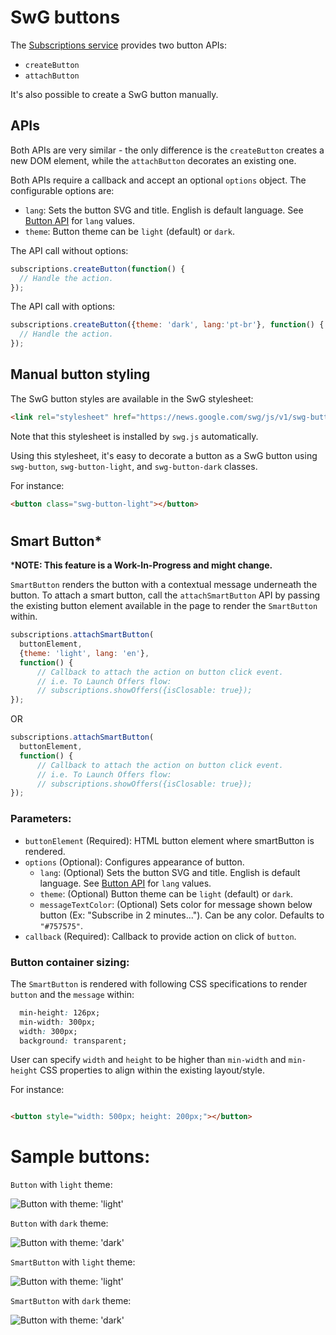 <!---
Copyright 2018 The Subscribe with Google Authors. All Rights Reserved.

Licensed under the Apache License, Version 2.0 (the "License");
you may not use this file except in compliance with the License.
You may obtain a copy of the License at

     http://www.apache.org/licenses/LICENSE-2.0

Unless required by applicable law or agreed to in writing, software
distributed under the License is distributed on an "AS-IS" BASIS,
WITHOUT WARRANTIES OR CONDITIONS OF ANY KIND, either express or implied.
See the License for the specific language governing permissions and
limitations under the License.
-->

# SwG buttons

The [Subscriptions service](../src/api/subscriptions.js) provides two button APIs:
 - `createButton`
 - `attachButton`

It's also possible to create a SwG button manually.

## APIs

Both APIs are very similar - the only difference is the `createButton` creates a new DOM element, while the `attachButton` decorates an existing one.

Both APIs require a callback and accept an optional `options` object. The configurable options are:

 - `lang`: Sets the button SVG and title.  English is default language.  See [Button API](../src/runtime/button-api.js) for `lang` values.
 - `theme`: Button theme can be `light` (default) or `dark`.

The API call without options:

```js
subscriptions.createButton(function() {
  // Handle the action.
});
```

The API call with options:

```js
subscriptions.createButton({theme: 'dark', lang:'pt-br'}, function() {
  // Handle the action.
});
```

## Manual button styling

The SwG button styles are available in the SwG stylesheet:

```html
<link rel="stylesheet" href="https://news.google.com/swg/js/v1/swg-button.css">
```

Note that this stylesheet is installed by `swg.js` automatically.

Using this stylesheet, it's easy to decorate a button as a SwG button using `swg-button`, `swg-button-light`, and `swg-button-dark` classes.

For instance:

```html
<button class="swg-button-light"></button>
```

#

## Smart Button*

***NOTE: This feature is a Work-In-Progress and might change.**

`SmartButton` renders the button with a contextual message underneath the button.
To attach a smart button, call the `attachSmartButton` API by passing the existing
button element available in the page to render the `SmartButton` within.


```js
subscriptions.attachSmartButton(
  buttonElement,
  {theme: 'light', lang: 'en'},
  function() {
      // Callback to attach the action on button click event.
      // i.e. To Launch Offers flow:
      // subscriptions.showOffers({isClosable: true});
});
```

   OR

```js
subscriptions.attachSmartButton(
  buttonElement,
  function() {
      // Callback to attach the action on button click event.
      // i.e. To Launch Offers flow:
      // subscriptions.showOffers({isClosable: true});
});
```

### Parameters:

- `buttonElement` (Required): HTML button element where smartButton is rendered.
- `options` (Optional): Configures appearance of button.
  - `lang`: (Optional) Sets the button SVG and title.  English is default language.  See [Button API](../src/runtime/button-api.js) for `lang` values.
  - `theme`: (Optional) Button theme can be `light` (default) or `dark`.
  - `messageTextColor`: (Optional) Sets color for message shown below button (Ex: "Subscribe in 2 minutes..."). Can be any color. Defaults to `"#757575"`.
- `callback` (Required): Callback to provide action on click of `button`.


### Button container sizing:
The `SmartButton` is rendered with following CSS specifications to render
`button` and the `message` within:

```css
  min-height: 126px;
  min-width: 300px;
  width: 300px;
  background: transparent;

```


User can specify `width` and `height` to be higher than `min-width` and `min-height`
CSS properties to align within the existing layout/style.

For instance:

```html

<button style="width: 500px; height: 200px;"></button>

```



# Sample buttons:

`Button` with `light` theme:

![Button with `theme: 'light'`](./img/swg-button-light.png)

`Button` with `dark` theme:

![Button with `theme: 'dark'`](./img/swg-button-dark.png)

`SmartButton` with `light` theme:

![Button with `theme: 'light'`](./img/swg-smart-button-light.png)


`SmartButton` with `dark` theme:

![Button with `theme: 'dark'`](./img/swg-smart-button-dark.png)

